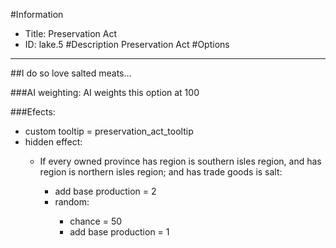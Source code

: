 #Information
 - Title: Preservation Act
 - ID: lake.5
#Description
Preservation Act
#Options

___
##I do so love salted meats...

###AI weighting:
AI weights this option at 100


###Efects:<ul><li>custom tooltip = preservation_act_tooltip</li><li>hidden effect:</li><ul><li>If every owned province has region is southern isles region, and has region is northern isles region; and  has trade goods is salt:</li><ul><li>add base production = 2</li><li>random:</li><ul><li>chance = 50</li><li>add base production = 1</li></ul></ul></ul></ul>
